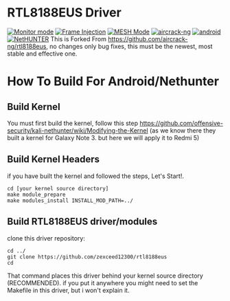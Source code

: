 
# RTL8188EUS Driver
[![Monitor mode](https://img.shields.io/badge/monitor%20mode-supported-brightgreen.svg)](#) [![Frame Injection](https://img.shields.io/badge/monitor%20mode-supported-brightgreen.svg)](#) [![MESH Mode](https://img.shields.io/badge/mesh%20mode-supported-brightgreen.svg)](#) [![aircrack-ng](https://img.shields.io/badge/aircrack--ng-supported-blue.svg)](#) [![android](https://img.shields.io/badge/android-supported-blue.svg)](#) [![NetHUNTER](https://img.shields.io/badge/NetHUNTER-supported-red.svg)](#)
This is Forked From https://github.com/aircrack-ng/rtl8188eus, no changes only bug fixes, this must be the newest, most stable and effective one.

# How To Build For Android/Nethunter
## Build Kernel
You must first build the kernel, follow this step https://github.com/offensive-security/kali-nethunter/wiki/Modifying-the-Kernel
(as we know there they built a kernel for Galaxy Note 3. but here we will apply it to Redmi 5)

## Build Kernel Headers
if you have built the kernel and followed the steps, Let's Start!. 
```
cd [your kernel source directory]
make module_prepare
make modules_install INSTALL_MOD_PATH=../
```
## Build RTL8188EUS driver/modules
clone this driver repository:
```
cd ../
git clone https://github.com/zexceed12300/rtl8188eus
cd
```
That command places this driver behind your kernel source directory (RECOMMENDED). if you put it anywhere you might need to set the Makefile in this driver, but i won't explain it.
